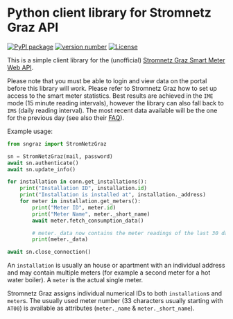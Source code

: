# Python client library for Stromnetz Graz API

[![PyPI package](https://img.shields.io/badge/pip%20install-stromnetzgraz-brightgreen)](https://pypi.org/project/stromnetzgraz/) [![version number](https://img.shields.io/pypi/v/stromnetzgraz?color=green&label=version)](https://github.com/dreautall/stromnetzgraz/releases) [![License](https://img.shields.io/github/license/dreautall/stromnetzgraz)](https://github.com/dreautall/stromnetzgraz/blob/main/LICENSE)

This is a simple client library for the (unofficial) [Stromnetz Graz Smart Meter Web API](https://webportal.stromnetz-graz.at/).

Please note that you must be able to login and view data on the portal before this library will work. Please refer to Stromnetz Graz how to set up access to the smart meter statistics. Best results are achieved in the `IME` mode (15 minute reading intervals), however the library can also fall back to `IMS` (daily reading interval). The most recent data available will be the one for the previous day (see also their [FAQ](https://www.stromnetz-graz.at/sgg/stromzaehler/intelligenter-stromzaehler/faqs)).

Example usage:

```python
from sngraz import StromNetzGraz

sn = StromNetzGraz(mail, password)
await sn.authenticate()
await sn.update_info()

for installation in conn.get_installations():
    print("Installation ID", installation.id)
    print("Installation is installed at", installation._address)
    for meter in installation.get_meters():
        print("Meter ID", meter.id)
        print("Meter Name", meter._short_name)
        await meter.fetch_consumption_data()

        # meter._data now contains the meter readings of the last 30 days
        print(meter._data)

await sn.close_connection()
```

An `installation` is usually an house or apartment with an individual address and may contain multiple meters (for example a second meter for a hot water boiler). A `meter` is the actual single meter.

Stromnetz Graz assigns individual numerical IDs to both `installation`s and `meter`s. The usually used meter number (33 characters usually starting with `AT00`) is available as attributes (`meter._name` & `meter._short_name`).
